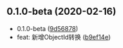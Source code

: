 ## 0.1.0-beta (2020-02-16)

* 0.1.0-beta ([9d56878](https://github.com/CaoMeiYouRen/safe-json-type-plugin-objectid/commit/9d56878))
* feat: 新增ObjectId转换 ([b9ef14e](https://github.com/CaoMeiYouRen/safe-json-type-plugin-objectid/commit/b9ef14e))



